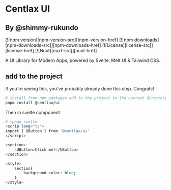# Centlax UI
## By @shimmy-rukundo

[![npm version][npm-version-src]][npm-version-href]
[![npm downloads][npm-downloads-src]][npm-downloads-href]
[![License][license-src]][license-href]
[![Nuxt][nuxt-src]][nuxt-href]

A UI Library for Modern Apps, powered by Svelte, Melt UI & Tailwind CSS.

## add to the  project

If you're seeing this, you've probably already done this step. Congrats!

```bash
# install from npm packages add to the project in the current directory
pnpm install @centlax/ui
```

Then in svelte component
```bash
# +page.svelte
<scrip lang="ts">
import { UButton } from '@centlax/ui'
</script>

<section>
    <UButton>Click me!</UButton>
</section>

<style>
    section{
        background-color: blue;
    }
</style>
```
